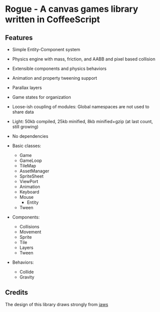 Rogue - A canvas games library written in CoffeeScript
=====

## Features

* Simple Entity-Component system
* Physics engine with mass, friction, and AABB and pixel based collision
* Extensible components and physics behaviors
* Animation and property tweening support
* Parallax layers
* Game states for organization
* Loose-ish coupling of modules: Global namespaces are not used to share data
* Light: 50kb compiled, 25kb minified, 8kb minified+gzip (at last count, still growing)
* No dependencies

* Basic classes:
  * Game
  * GameLoop
  * TileMap
  * AssetManager
  * SpriteSheet
  * ViewPort
  * Animation
  * Keyboard
  * Mouse
    * Entity
  * Tween

* Components:
  * Collisions
  * Movement
  * Sprite
  * Tile
  * Layers
  * Tween

* Behaviors:
  * Collide
  * Gravity
  
## Credits

The design of this library draws strongly from [jaws](https://github.com/ippa/jaws)
